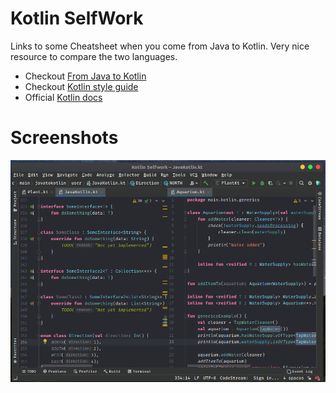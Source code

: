 # Kotlin SelfWork

Links to some Cheatsheet when you come from Java to Kotlin. Very nice resource to compare the two languages.

- Checkout [From Java to Kotlin](https://fabiomsr.github.io/from-java-to-kotlin/)
- Checkout [Kotlin style guide](https://developer.android.com/kotlin/style-guide)
- Official [Kotlin docs](https://kotlinlang.org/docs/home.html)
# Screenshots
![Image](src/main/screenshots/Screenshot%20from%202021-07-30%2015-05-12.png "Display Image")
